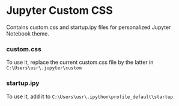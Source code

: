 # Jupyter Custom CSS

Contains custom.css and startup.ipy files for personalized Jupyter Notebook theme.

### custom.css
To use it, replace the current custom.css file by the latter in ```C:\Users\usr\.jupyter\custom```

### startup.ipy
To use it, add it to ```C:\Users\usr\.ipython\profile_default\startup```